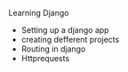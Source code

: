 Learning Django

- Setting up a django app
- creating defferent projects
- Routing in django
- Httprequests